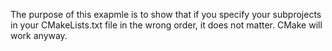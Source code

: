 The purpose of this exapmle is to show that if you specify your subprojects in your CMakeLists.txt
file in the wrong order, it does not matter. CMake will work anyway.
